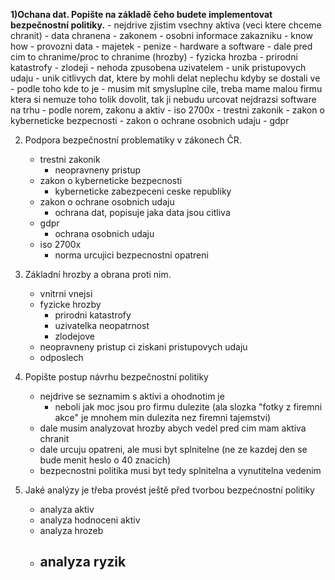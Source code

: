  **1)Ochana dat. Popište na základě čeho budete implementovat bezpečnostní politiky.**
	- nejdrive zjistim vsechny aktiva (veci ktere chceme chranit)
		- data chranena
			- zakonem
			- osobni informace zakazniku
			- know how
			- provozni data
		- majetek
			- penize
			- hardware a software
	- dale pred cim to chranime/proc to chranime (hrozby)
		- fyzicka hrozba
			- prirodni katastrofy
			- zlodeji
			- nehoda zpusobena uzivatelem
		- unik pristupovych udaju
		- unik citlivych dat, ktere by mohli delat neplechu kdyby se dostali ve
	- podle toho kde to je
	- musim mit smysluplne cile, treba mame malou firmu ktera si nemuze toho tolik dovolit, tak ji nebudu urcovat nejdrazsi software na trhu
	- podle norem, zakonu a aktiv
		- iso 2700x
		- trestni zakonik
		- zakon o kyberneticke bezpecnosti
		- zakon o ochrane osobnich udaju
		- gdpr

2) Podpora bezpečnostní problematiky v zákonech ČR.
	- trestni zakonik
		- neopravneny pristup
	- zakon o kyberneticke bezpecnosti
		- kyberneticke zabezpeceni ceske republiky
	- zakon o ochrane osobnich udaju
		- ochrana dat, popisuje jaka data jsou citliva
	- gdpr
		- ochrana osobnich udaju
	- iso 2700x
		- norma urcujici bezpecnostni opatreni

3) Základní hrozby a obrana proti nim.
	- vnitrni vnejsi
	- fyzicke hrozby
		- prirodni katastrofy
		- uzivatelka neopatrnost
		- zlodejove
	- neopravneny pristup ci ziskani pristupovych udaju
	- odposlech

4) Popište postup návrhu bezpečnostní politiky
	- nejdrive se seznamim s aktivi a ohodnotim je
		- neboli jak moc jsou pro firmu dulezite (ala slozka "fotky z firemni akce" je mnohem min dulezita nez firemni tajemstvi)
	- dale musim analyzovat hrozby abych vedel pred cim mam aktiva chranit
	- dale urcuju opatreni, ale musi byt splnitelne (ne ze kazdej den se bude menit heslo o 40 znacich)
	- bezpecnostni politika musi byt tedy splnitelna a vynutitelna vedenim

5) Jaké analýzy je třeba provést ještě před tvorbou bezpećnostní politiky
	- analyza aktiv
	- analyza hodnoceni aktiv
	- analyza hrozeb
	- analyza ryzik
		- 